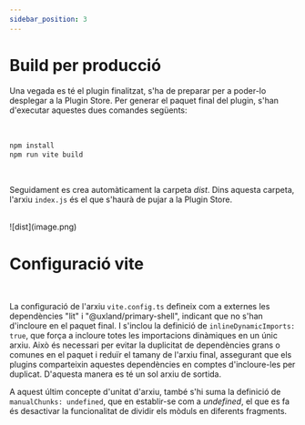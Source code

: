 ```yaml
---
sidebar_position: 3
---
```


# Build per producció

Una vegada es té el plugin finalitzat, s'ha de preparar per a poder-lo desplegar a la Plugin Store.
Per generar el paquet final del plugin, s'han d'executar aquestes dues comandes següents:

<br/>

```bash
npm install
npm run vite build
```

<br/>

Seguidament es crea automàticament la carpeta _dist_. Dins aquesta carpeta, l'arxiu `index.js` és el que s'haurà de pujar a la Plugin Store.

<br/>
![dist](image.png)


<br/>


# Configuració vite

<br/>

La configuració de l'arxiu `vite.config.ts` defineix com a externes les dependències "lit" i "@uxland/primary-shell", indicant que no s'han d'incloure en el paquet final. I s'inclou la definició de `inlineDynamicImports: true`, que força a incloure totes les importacions dinàmiques en un únic arxiu.
Això és necessari per evitar la duplicitat de dependències grans o comunes en el paquet i reduïr el tamany de l'arxiu final, assegurant que els plugins comparteixin aquestes dependències en comptes d'incloure-les per duplicat. D'aquesta manera es té un sol arxiu de sortida.

A aquest últim concepte d'unitat d'arxiu, també s'hi suma la definició de `manualChunks: undefined`, que en establir-se com a _undefined_, el que es fa és desactivar la funcionalitat de dividir els mòduls en diferents fragments.

